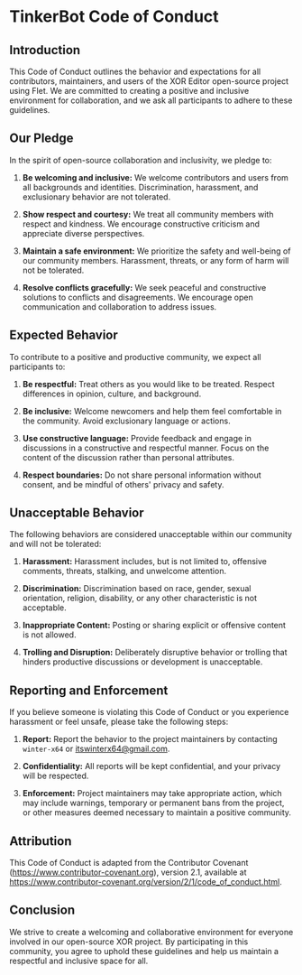 # TinkerBot Code of Conduct

## Introduction

This Code of Conduct outlines the behavior and expectations for all contributors, maintainers, and users of the XOR Editor open-source project using Flet. We are committed to creating a positive and inclusive environment for collaboration, and we ask all participants to adhere to these guidelines.

## Our Pledge

In the spirit of open-source collaboration and inclusivity, we pledge to:

1. **Be welcoming and inclusive:** We welcome contributors and users from all backgrounds and identities. Discrimination, harassment, and exclusionary behavior are not tolerated.

2. **Show respect and courtesy:** We treat all community members with respect and kindness. We encourage constructive criticism and appreciate diverse perspectives.

3. **Maintain a safe environment:** We prioritize the safety and well-being of our community members. Harassment, threats, or any form of harm will not be tolerated.

4. **Resolve conflicts gracefully:** We seek peaceful and constructive solutions to conflicts and disagreements. We encourage open communication and collaboration to address issues.

## Expected Behavior

To contribute to a positive and productive community, we expect all participants to:

1. **Be respectful:** Treat others as you would like to be treated. Respect differences in opinion, culture, and background.

2. **Be inclusive:** Welcome newcomers and help them feel comfortable in the community. Avoid exclusionary language or actions.

3. **Use constructive language:** Provide feedback and engage in discussions in a constructive and respectful manner. Focus on the content of the discussion rather than personal attributes.

4. **Respect boundaries:** Do not share personal information without consent, and be mindful of others' privacy and safety.

## Unacceptable Behavior

The following behaviors are considered unacceptable within our community and will not be tolerated:

1. **Harassment:** Harassment includes, but is not limited to, offensive comments, threats, stalking, and unwelcome attention.

2. **Discrimination:** Discrimination based on race, gender, sexual orientation, religion, disability, or any other characteristic is not acceptable.

3. **Inappropriate Content:** Posting or sharing explicit or offensive content is not allowed.

4. **Trolling and Disruption:** Deliberately disruptive behavior or trolling that hinders productive discussions or development is unacceptable.

## Reporting and Enforcement

If you believe someone is violating this Code of Conduct or you experience harassment or feel unsafe, please take the following steps:

1. **Report:** Report the behavior to the project maintainers by contacting `winter-x64` or itswinterx64@gmail.com.

2. **Confidentiality:** All reports will be kept confidential, and your privacy will be respected.

3. **Enforcement:** Project maintainers may take appropriate action, which may include warnings, temporary or permanent bans from the project, or other measures deemed necessary to maintain a positive community.

## Attribution

This Code of Conduct is adapted from the Contributor Covenant (https://www.contributor-covenant.org), version 2.1, available at https://www.contributor-covenant.org/version/2/1/code_of_conduct.html.

## Conclusion

We strive to create a welcoming and collaborative environment for everyone involved in our open-source XOR project. By participating in this community, you agree to uphold these guidelines and help us maintain a respectful and inclusive space for all.

